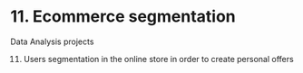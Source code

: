 # 11. Ecommerce segmentation
Data Analysis projects

11. Users segmentation in the online store in order to create personal offers
